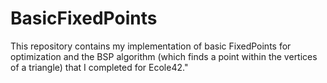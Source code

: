 # BasicFixedPoints
This repository contains my implementation of basic FixedPoints for optimization and the BSP algorithm (which finds a point within the vertices of a triangle) that I completed for Ecole42."
